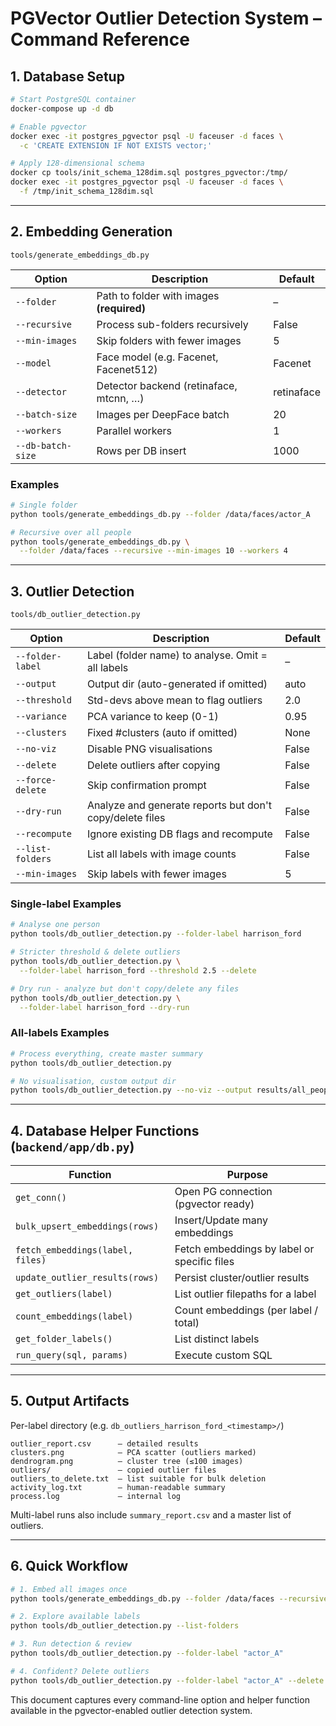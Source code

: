 # PGVector Outlier Detection System – Command Reference

## 1. Database Setup

```bash
# Start PostgreSQL container
docker-compose up -d db

# Enable pgvector
docker exec -it postgres_pgvector psql -U faceuser -d faces \
  -c 'CREATE EXTENSION IF NOT EXISTS vector;'

# Apply 128-dimensional schema
docker cp tools/init_schema_128dim.sql postgres_pgvector:/tmp/
docker exec -it postgres_pgvector psql -U faceuser -d faces \
  -f /tmp/init_schema_128dim.sql
```

---

## 2. Embedding Generation  
`tools/generate_embeddings_db.py`

| Option                | Description                                           | Default |
|-----------------------|-------------------------------------------------------|---------|
| `--folder`            | Path to folder with images **(required)**             | –       |
| `--recursive`         | Process sub-folders recursively                       | False   |
| `--min-images`        | Skip folders with fewer images                        | 5       |
| `--model`             | Face model (e.g. Facenet, Facenet512)                 | Facenet |
| `--detector`          | Detector backend (retinaface, mtcnn, …)              | retinaface |
| `--batch-size`        | Images per DeepFace batch                             | 20      |
| `--workers`           | Parallel workers                                      | 1       |
| `--db-batch-size`     | Rows per DB insert                                    | 1000    |

### Examples
```bash
# Single folder
python tools/generate_embeddings_db.py --folder /data/faces/actor_A

# Recursive over all people
python tools/generate_embeddings_db.py \
  --folder /data/faces --recursive --min-images 10 --workers 4
```

---

## 3. Outlier Detection  
`tools/db_outlier_detection.py`

| Option                 | Description                                         | Default |
|------------------------|-----------------------------------------------------|---------|
| `--folder-label`       | Label (folder name) to analyse. Omit = all labels   | –       |
| `--output`             | Output dir (auto-generated if omitted)              | auto    |
| `--threshold`          | Std-devs above mean to flag outliers                | 2.0     |
| `--variance`           | PCA variance to keep (0-1)                          | 0.95    |
| `--clusters`           | Fixed #clusters (auto if omitted)                   | None    |
| `--no-viz`             | Disable PNG visualisations                          | False   |
| `--delete`             | Delete outliers after copying                       | False   |
| `--force-delete`       | Skip confirmation prompt                            | False   |
| `--dry-run`            | Analyze and generate reports but don't copy/delete files | False   |
| `--recompute`          | Ignore existing DB flags and recompute              | False   |
| `--list-folders`       | List all labels with image counts                   | False   |
| `--min-images`         | Skip labels with fewer images                       | 5       |

### Single-label Examples
```bash
# Analyse one person
python tools/db_outlier_detection.py --folder-label harrison_ford

# Stricter threshold & delete outliers
python tools/db_outlier_detection.py \
  --folder-label harrison_ford --threshold 2.5 --delete

# Dry run - analyze but don't copy/delete any files
python tools/db_outlier_detection.py \
  --folder-label harrison_ford --dry-run
```

### All-labels Examples
```bash
# Process everything, create master summary
python tools/db_outlier_detection.py

# No visualisation, custom output dir
python tools/db_outlier_detection.py --no-viz --output results/all_people
```

---

## 4. Database Helper Functions (`backend/app/db.py`)

| Function                         | Purpose                                         |
|----------------------------------|-------------------------------------------------|
| `get_conn()`                     | Open PG connection (pgvector ready)             |
| `bulk_upsert_embeddings(rows)`   | Insert/Update many embeddings                   |
| `fetch_embeddings(label, files)` | Fetch embeddings by label or specific files     |
| `update_outlier_results(rows)`   | Persist cluster/outlier results                 |
| `get_outliers(label)`            | List outlier filepaths for a label              |
| `count_embeddings(label)`        | Count embeddings (per label / total)            |
| `get_folder_labels()`            | List distinct labels                            |
| `run_query(sql, params)`         | Execute custom SQL                              |

---

## 5. Output Artifacts

Per-label directory (e.g. `db_outliers_harrison_ford_<timestamp>/`)
```
outlier_report.csv      – detailed results
clusters.png            – PCA scatter (outliers marked)
dendrogram.png          – cluster tree (≤100 images)
outliers/               – copied outlier files
outliers_to_delete.txt  – list suitable for bulk deletion
activity_log.txt        – human-readable summary
process.log             – internal log
```
Multi-label runs also include `summary_report.csv` and a master list of outliers.

---

## 6. Quick Workflow

```bash
# 1. Embed all images once
python tools/generate_embeddings_db.py --folder /data/faces --recursive

# 2. Explore available labels
python tools/db_outlier_detection.py --list-folders

# 3. Run detection & review
python tools/db_outlier_detection.py --folder-label "actor_A"

# 4. Confident? Delete outliers
python tools/db_outlier_detection.py --folder-label "actor_A" --delete --force-delete
```

This document captures every command-line option and helper function available in the pgvector-enabled outlier detection system.
